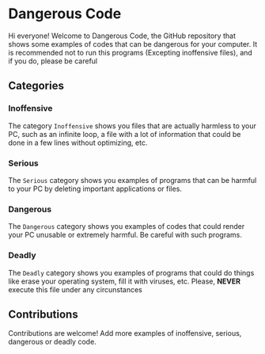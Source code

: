 # Dangerous Code
Hi everyone! Welcome to Dangerous Code, the GitHub repository that shows some examples of codes that can be dangerous for your computer. It is recommended not to run this programs (Excepting inoffensive files), and if you do, please be careful
## Categories
### Inoffensive
The category `Inoffensive` shows you files that are actually harmless to your PC, such as an infinite loop, a file with a lot of information that could be done in a few lines without optimizing, etc. 
### Serious
The `Serious` category shows you examples of programs that can be harmful to your PC by deleting important applications or files.
### Dangerous
The `Dangerous` category shows you examples of codes that could render your PC unusable or extremely harmful. Be careful with such programs.
### Deadly
The `Deadly` category shows you examples of programs that could do things like erase your operating system, fill it with viruses, etc. Please, **NEVER** execute this file under any circunstances
## Contributions
Contributions are welcome! Add more examples of inoffensive, serious, dangerous or deadly code.
